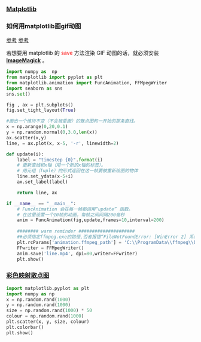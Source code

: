 ### [Matplotlib](http://matplotlib.org/)

### 如何用matplotlib画gif动图

[参考](https://eli.thegreenplace.net/2016/drawing-animated-gifs-with-matplotlib/)
[参考](https://stackoverflow.com/questions/23856990/cant-save-matplotlib-animation)

若想要用 matplotlib 的 <font color="red">save </font>方法渲染 GIF 动图的话，就必须安装 <font color="red"><b><a href="https://www.imagemagick.org/script/index.php">ImageMagick</a></b></font> 。

``` python
import numpy as  np
from matplotlib import pyplot as plt
from matplotlib.animation import FuncAnimation, FFMpegWriter
import seaborn as sns
sns.set()

fig , ax = plt.subplots()
fig.set_tight_layout(True)

#画出一个维持不变（不会被重画）的散点图和一开始的那条直线。
x = np.arange(0,20,0.1)
y = np.random.normal(0,3.0,len(x))
ax.scatter(x,y)
line, = ax.plot(x, x-5, '-r', linewidth=2)

def update(i):
    label = "timestep {0}".format(i)
    # 更新直线和x轴（用一个新的x轴的标签）。
    # 用元组（Tuple）的形式返回在这一帧要被重新绘图的物体
    line.set_ydata(x-5+i)
    ax.set_label(label)

    return line, ax

if __name__ == "__main__":
    # FuncAnimation 会在每一帧都调用“update” 函数。
    # 在这里设置一个10帧的动画，每帧之间间隔200毫秒
    anim = FuncAnimation(fig,update,frames=10,interval=200)
  
    ######## warm reminder #####################
    ##必须指定ffmpeg.exe的路径,否者报错“FileNotFoundError: [WinError 2] 系统找不到指定的文件。”
    plt.rcParams['animation.ffmpeg_path'] = 'C:\\ProgramData\\ffmpeg\\bin\\ffmpeg.exe'
    FFwriter = FFMpegWriter()
    anim.save('line.mp4', dpi=80,writer=FFwriter)
    plt.show()
```

### [彩色映射散点图](http://codingpy.com/article/a-quick-intro-to-matplotlib/)

``` python
import matplotlib.pyplot as plt
import numpy as np
x = np.random.rand(1000)
y = np.random.rand(1000)
size = np.random.rand(1000) * 50
colour = np.random.rand(1000)
plt.scatter(x, y, size, colour)
plt.colorbar()
plt.show()
```
